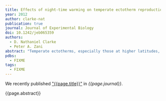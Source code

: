 ```yaml
---
title: Effects of night-time warming on temperate ectotherm reproduction - potential fitness benefits of climate change for side-blotched lizards
year: 2012
author: clarke-nat
publication: true
journal: Journal of Experimental Biology
doi: 10.1242/jeb065359
authors:
  - D. Nathaniel Clarke
  - Peter A. Zani
abstract: "Temperate ectotherms, especially those at higher latitudes, are expected to benefit from climate warming, but few data yet exist to verify this prediction. Furthermore, most previous studies on the effects of climate change utilized a model of uniform annual change, which assumes that temperature increases are symmetric on diurnal or seasonal time scales. In this study, we simulated observed trends in the asymmetric alteration of diurnal temperature range by increasing night-time temperatures experienced by female lizards during their ovarian cycle as well as by the resulting eggs during their incubation. We found that higher night-time temperatures during the ovarian cycle increased the probability of reproductive success and decreased the duration of the reproductive cycle, but did not affect embryo stage or size at oviposition, clutch size, egg mass or relative clutch mass. Furthermore, higher incubation temperatures increased hatchling size and decreased incubation period but had no effect on incubation success. Subsequent hatchlings were more likely to survive winter if they hatched earlier, though our sample size of hatchlings was relatively small. These findings indicate that higher night-time temperatures mainly affect rate processes and that certain aspects of life history are less directly temperature dependent. As our findings confirm that climate warming is likely to increase the rate of development as well as advance reproductive phenology, we predict that warmer nights during the breeding season will increase reproductive output as well as subsequent survival in many temperate ectotherms, both of which should have positive fitness effects."
pdbs:
  - FIXME
tags:
  - FIXME
---
```


We recently published ["{{page.title}}"](https://doi.org/{{page.doi}}) in *{{page.journal}}*.

{{page.abstract}}
